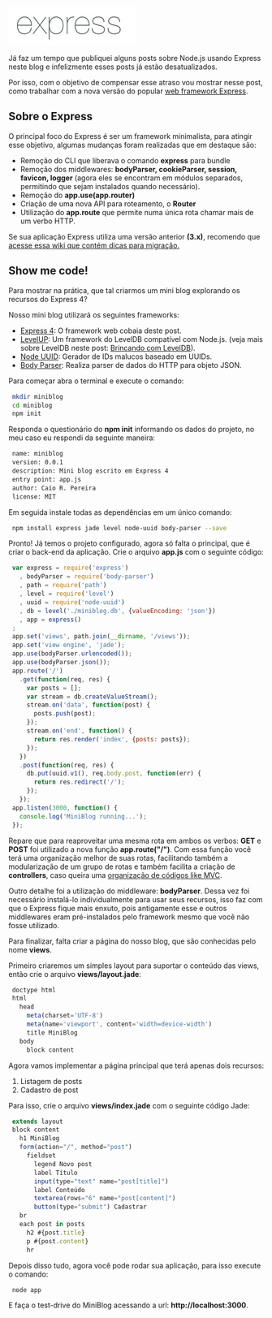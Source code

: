 [![Express 4.0](images/express4.jpg "Express 4.0")](http://expressjs.com "Express") 

Já faz um tempo que publiquei alguns posts sobre Node.js usando Express neste blog e infelizmente esses posts já estão desatualizados.

Por isso, com o objetivo de compensar esse atraso vou mostrar nesse post, como trabalhar com a nova versão do popular [web framework Express](http://expressjs.com "Express").

## Sobre o Express

O principal foco do Express é ser um framework minimalista, para atingir esse objetivo, algumas mudanças foram realizadas que em destaque são:

*   Remoção do CLI que liberava o comando **express** para bundle
*   Remoção dos middlewares: **bodyParser, cookieParser, session, favicon, logger** (agora eles se encontram em módulos separados, permitindo que sejam instalados quando necessário).
*   Remoção do **app.use(app.router)**
*   Criação de uma nova API para roteamento, o **Router**
*   Utilização do **app.route** que permite numa única rota chamar mais de um verbo HTTP.

Se sua aplicação Express utiliza uma versão anterior **(3.x)**, recomendo que [acesse essa wiki que contém dicas para migração.](https://github.com/visionmedia/express/wiki/Migrating-from-3.x-to-4.x "Migrando Express 3.x para 4.x")

## Show me code!

Para mostrar na prática, que tal criarmos um mini blog explorando os recursos do Express 4?

Nosso mini blog utilizará os seguintes frameworks:

*   [Express 4](https://github.com/visionmedia/express "Github do Express"): O framework web cobaia deste post.
*   [LevelUP](https://github.com/rvagg/node-levelup "Github do LevelUP"): Um framework do LevelDB compatível com Node.js. (veja mais sobre LevelDB neste post: [Brincando com LevelDB](http://udgwebdev.com/brincando-com-leveldb "Brincando com LevelDB")).
*   [Node UUID](https://github.com/broofa/node-uuid "Github do Node UUID"): Gerador de IDs malucos baseado em UUIDs.
*   [Body Parser](https://github.com/expressjs/body-parser "Github do Body Parser"): Realiza parser de dados do HTTP para objeto JSON.

Para começar abra o terminal e execute o comando:

``` bash
 mkdir miniblog
 cd miniblog
 npm init
``` 

Responda o questionário do **npm init** informando os dados do projeto, no meu caso eu respondi da seguinte maneira:

``` bash
 name: miniblog
 version: 0.0.1
 description: Mini blog escrito em Express 4
 entry point: app.js
 author: Caio R. Pereira
 license: MIT
``` 

Em seguida instale todas as dependências em um único comando:

``` bash
 npm install express jade level node-uuid body-parser --save
``` 

Pronto! Já temos o projeto configurado, agora só falta o principal, que é criar o back-end da aplicação. Crie o arquivo **app.js** com o seguinte código:

``` javascript
 var express = require('express')
   , bodyParser = require('body-parser')
   , path = require('path')
   , level = require('level')
   , uuid = require('node-uuid')
   , db = level('./miniblog.db', {valueEncoding: 'json'})
   , app = express()
 ;
 app.set('views', path.join(__dirname, '/views'));
 app.set('view engine', 'jade');
 app.use(bodyParser.urlencoded());
 app.use(bodyParser.json());
 app.route('/')
   .get(function(req, res) {
     var posts = [];
     var stream = db.createValueStream();
     stream.on('data', function(post) {
       posts.push(post);
     });
     stream.on('end', function() {
       return res.render('index', {posts: posts});
     });
   })
   .post(function(req, res) {
     db.put(uuid.v1(), req.body.post, function(err) {
       return res.redirect('/');
     });
   });
 app.listen(3000, function() {
   console.log('MiniBlog running...');
 });
``` 

Repare que para reaproveitar uma mesma rota em ambos os verbos: **GET** e **POST** foi utilizado a nova função **app.route("/")**. Com essa função você terá uma organização melhor de suas rotas, facilitando também a modularização de um grupo de rotas e também facilita a criação de **controllers**, caso queira uma [organização de códigos like MVC](http://pt.wikipedia.org/wiki/MVC "Wiki: Padrão MVC (Model-View-Controller)").

Outro detalhe foi a utilização do middleware: **bodyParser**. Dessa vez foi necessário instalá-lo individualmente para usar seus recursos, isso faz com que o Express fique mais enxuto, pois antigamente esse e outros middlewares eram pré-instalados pelo framework mesmo que você não fosse utilizado.

Para finalizar, falta criar a página do nosso blog, que são conhecidas pelo nome **views**.

Primeiro criaremos um simples layout para suportar o conteúdo das views, então crie o arquivo **views/layout.jade**:

``` javascript
 doctype html
 html
   head
     meta(charset='UTF-8')
     meta(name='viewport', content='width=device-width')
     title MiniBlog
   body
     block content
``` 

Agora vamos implementar a página principal que terá apenas dois recursos:

1.  Listagem de posts
2.  Cadastro de post

Para isso, crie o arquivo **views/index.jade** com o seguinte código Jade:

``` javascript
 extends layout
 block content
   h1 MiniBlog
   form(action="/", method="post")
     fieldset
       legend Novo post
       label Título
       input(type="text" name="post[title]")
       label Conteúdo
       textarea(rows="6" name="post[content]")
       button(type="submit") Cadastrar
   br
   each post in posts
     h2 #{post.title}
     p #{post.content}
     hr
``` 

Depois disso tudo, agora você pode rodar sua aplicação, para isso execute o comando:

``` bash
 node app
``` 

E faça o test-drive do MiniBlog acessando a url: **http://localhost:3000**.